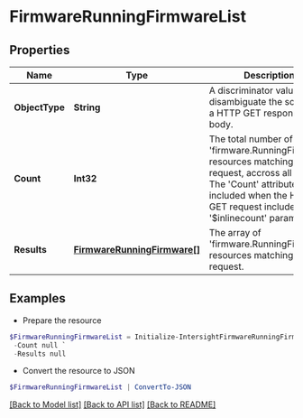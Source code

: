 # FirmwareRunningFirmwareList
## Properties

Name | Type | Description | Notes
------------ | ------------- | ------------- | -------------
**ObjectType** | **String** | A discriminator value to disambiguate the schema of a HTTP GET response body. | 
**Count** | **Int32** | The total number of &#39;firmware.RunningFirmware&#39; resources matching the request, accross all pages. The &#39;Count&#39; attribute is included when the HTTP GET request includes the &#39;$inlinecount&#39; parameter. | [optional] 
**Results** | [**FirmwareRunningFirmware[]**](FirmwareRunningFirmware.md) | The array of &#39;firmware.RunningFirmware&#39; resources matching the request. | [optional] 

## Examples

- Prepare the resource
```powershell
$FirmwareRunningFirmwareList = Initialize-IntersightFirmwareRunningFirmwareList  -ObjectType null `
 -Count null `
 -Results null
```

- Convert the resource to JSON
```powershell
$FirmwareRunningFirmwareList | ConvertTo-JSON
```

[[Back to Model list]](../README.md#documentation-for-models) [[Back to API list]](../README.md#documentation-for-api-endpoints) [[Back to README]](../README.md)

